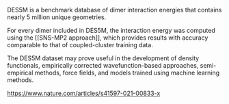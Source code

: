 DES5M is a benchmark database of dimer interaction energies that contains nearly 5 million unique geometries.

For every dimer included in DES5M, the interaction energy was computed using the [[SNS-MP2 approach]], which provides results with accuracy comparable to that of coupled-cluster training data.

The DES5M dataset may prove useful in the development of density functionals, empirically corrected wavefunction-based approaches, semi-empirical methods, force fields, and models trained using machine learning methods.

https://www.nature.com/articles/s41597-021-00833-x



